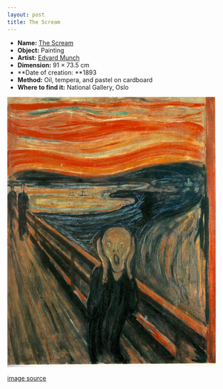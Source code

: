 ```yaml
---
layout: post
title: The Scream
---
```


- **Name:** [The Scream](http://en.wikipedia.org/wiki/The_Scream)
- **Object:** Painting
- **Artist:** [Edvard Munch](http://en.wikipedia.org/wiki/Edvard_Munch)
- **Dimension:** 91 × 73.5 cm
- **Date of creation: **1893
- **Method:** Oil, tempera, and pastel on cardboard
- **Where to find it:** National Gallery, Oslo

![scream.jpg](/img/scream.jpg)

[image source](http://en.wikipedia.org/wiki/Image:The_Scream.jpg)
